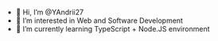- 👋 Hi, I’m @YAndrii27
- 👀 I’m interested in Web and Software Development
- 🌱 I’m currently learning TypeScript + Node.JS environment 

<!---
YAndrii27/YAndrii27 is a ✨ special ✨ repository because its `README.md` (this file) appears on your GitHub profile.
You can click the Preview link to take a look at your changes.
--->
